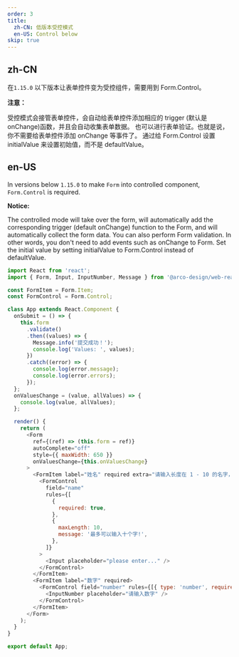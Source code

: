 ```yaml
---
order: 3
title:
  zh-CN: 低版本受控模式
  en-US: Control below
skip: true
---
```


## zh-CN

在`1.15.0` 以下版本让表单控件变为受控组件，需要用到 Form.Control。

**注意：**

受控模式会接管表单控件，会自动给表单控件添加相应的 trigger (默认是 onChange)函数，并且会自动收集表单数据。
也可以进行表单验证。也就是说，你不需要给表单控件添加 onChange 等事件了。
通过给 Form.Control 设置 initialValue 来设置初始值，而不是 defaultValue。

## en-US

In versions below `1.15.0` to make `Form` into controlled component, `Form.Control` is required.

**Notice:**

The controlled mode will take over the form, will automatically add the corresponding trigger (default onChange) function to the Form, and will automatically collect the form data.
You can also perform Form validation. In other words, you don't need to add events such as onChange to Form.
Set the initial value by setting initialValue to Form.Control instead of defaultValue.

```js
import React from 'react';
import { Form, Input, InputNumber, Message } from '@arco-design/web-react';

const FormItem = Form.Item;
const FormControl = Form.Control;

class App extends React.Component {
  onSubmit = () => {
    this.form
      .validate()
      .then((values) => {
        Message.info('提交成功！');
        console.log('Values: ', values);
      })
      .catch((error) => {
        console.log(error.message);
        console.log(error.errors);
      });
  };
  onValuesChange = (value, allValues) => {
    console.log(value, allValues);
  };

  render() {
    return (
      <Form
        ref={(ref) => (this.form = ref)}
        autoComplete="off"
        style={{ maxWidth: 650 }}
        onValuesChange={this.onValuesChange}
      >
        <FormItem label="姓名" required extra="请输入长度在 1 - 10 的名字，注意不要使用特殊符号。">
          <FormControl
            field="name"
            rules={[
              {
                required: true,
              },
              {
                maxLength: 10,
                message: '最多可以输入十个字!',
              },
            ]}
          >
            <Input placeholder="please enter..." />
          </FormControl>
        </FormItem>
        <FormItem label="数字" required>
          <FormControl field="number" rules={[{ type: 'number', required: true }]}>
            <InputNumber placeholder="请输入数字" />
          </FormControl>
        </FormItem>
      </Form>
    );
  }
}

export default App;
```
